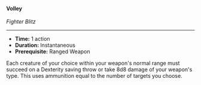 #### Volley
*Fighter Blitz*
___
- **Time:** 1 action
- **Duration:** Instantaneous
- **Prerequisite:** Ranged Weapon

Each creature of your choice within your weapon's normal range must succeed on a Dexterity saving throw or take 8d8 damage of your weapon's type. This uses ammunition equal to the number of targets you choose.

<div class='pageNumber auto'></div>

